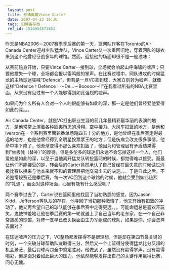 ```yaml
---
 layout: post
 title: 悲情英雄Vince Carter
 date: 2007-04-23 16:36
 tags: 旧博客存档
 ref_id: 1536954871853
---
```

昨天是NBA2006－2007赛季季后赛的第一天，篮网队作客在Toronto的Air Canada Center迎战主队猛龙队，Vince
Carter又一次重回旧地，穿着网队的球衣来到这个他曾经征战多年的球馆。然而，迎接他的场面却很不是一般滋味：



从赛前热身开始，只要Vince
Carter一接到球，全场就会响起山呼海啸的嘘声；只要他投失一个球，全场都会报以雷鸣般的掌声。在比赛过程中，网队进攻的时候猛龙的主场球迷狂喊“Defence”，但若是一旦VC拿到球，大家立刻转为嘘声，就像这样“Defence！Defence！～De...－Booooo～!!”在我看过所有的NBA比赛里面，从来没有见过有一个人能够得到如此强烈的嘘声。



如果问为什么所有人会对一个人的恨能够有如此的深，那一定是他们曾经爱他爱得如此的深。。。



Air Canada
Center，就是VC打出职业生涯的前几年最精彩最华丽的表演的地方，是他常常上演着各种匪夷所思的滑翔、空中接力、大风车扣篮的地方，是他和Iverson在一个系列赛里面轮番单场飚四五十分的地方，是他曾经在季后赛走得最远的地方，也是他曾经得到全明星投票票王的地方；但是伤病会改变很多事情，他命中率下降了，他渐渐变得不那么喜欢扣篮了，他因为和管理层有矛盾结果得到“坐板凳（替补）”的厚待。但是多伦多的球迷们永远不会忘掉这样一个人，他们爱他是如此的深，以至于当他离开猛龙队转投篮网的时候，都觉得难以接受。而最让他们不能接受的是，转会后的Carter竟然承认了自己曾经在最失意的时候试过消极比赛以换来与他本来就不和的管理层把他交易出去的决定。。。于是自此之后，不论是常规赛还是季后赛，每一次VC回到这个球馆的时候，他就会受到如此热烈的“礼遇”，而面对这种场面，心里有能有什么感受呢？



两个赛季过去了，Carter说在篮网里他找回了当初熟悉的感觉，因为Jason
Kidd，Jefferson等队友的存在，他寻回了当初那种激情了，他又开始有扣篮的冲动了，他又再希望自己的球队能够在季后赛中走得更远。。。可能命运总是喜欢开玩笑，鬼使神差地让他在季后赛的第一轮就遇上了自己当年的老东家，在一个自己非常熟悉的球馆，对阵一支早已改头换面由生力军组成的球队，如果是你，你会怎样去面对？



在球迷嘘声的压力之下，VC整场都发挥得不是很理想，但是却在第四节最关键的时刻，一个突破分球帮助队友取得三分，然后又一个上篮得分使得猛龙比分反超的机会渺茫，最后罚球两罚全中奠定胜局。他做到了，虽然没有赢得掌声，没有赢得喝彩，但是面对着如此巨大的压力，他依然能够发挥出自己的关键作用赢得比赛，问心无愧。

